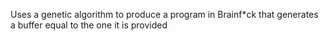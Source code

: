 Uses a genetic algorithm to produce a program in Brainf*ck that generates a buffer equal to the one it is provided
